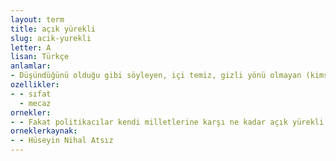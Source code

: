 ```yaml
---
layout: term
title: açık yürekli
slug: acik-yurekli
letter: A
lisan: Türkçe
anlamlar:
- Düşündüğünü olduğu gibi söyleyen, içi temiz, gizli yönü olmayan (kimse); samimi, açık kalpli
ozellikler:
- - sıfat
  - mecaz
ornekler:
- - Fakat politikacılar kendi milletlerine karşı ne kadar açık yürekli yani samimi olurlarsa ‘iyi’ ve ‘büyük’ olma sıfatlarına o kadar hak kazanmış olurlar.
orneklerkaynak:
- - Hüseyin Nihal Atsız
---
```

